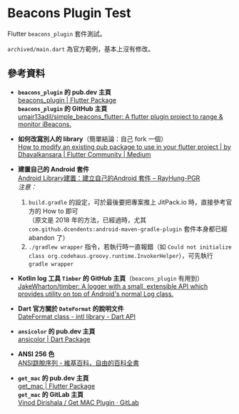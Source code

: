 # Beacons Plugin Test

Flutter `beacons_plugin` 套件測試。

`archived/main.dart` 為官方範例，基本上沒有修改。


## 參考資料

* **`beacons_plugin` 的 pub.dev 主頁**<br>
  [beacons_plugin | Flutter Package](https://pub.dev/packages/beacons_plugin)<br>
  **`beacons_plugin` 的 GitHub 主頁**<br>
  [umair13adil/simple_beacons_flutter: A flutter plugin project to range & monitor iBeacons.](https://github.com/umair13adil/simple_beacons_flutter)

* **如何改寫別人的 library**（簡單結論：自己 fork 一個）<br>
  [How to modify an existing pub package to use in your flutter project | by Dhavalkansara | Flutter Community | Medium](https://medium.com/flutter-community/how-to-modify-an-existing-pub-package-to-use-in-your-flutter-project-4e909452ee66)

* **建置自己的 Android 套件**<br>
  [Android Library建置：建立自己的Android 套件 – RayHung-PGR](https://rayhungpdpgrbarista.wordpress.com/2018/07/18/android-library建置：建立自己的android-套件/)<br>
  *注意：*
    1. `build.gradle` 的設定，可於最後要把專案推上 JitPack.io 時，直接參考官方的 How to 即可<br>
       （原文是 2018 年的方法，已經過時，尤其 `com.github.dcendents:android-maven-gradle-plugin` 套件本身都已經 abandon 了）
    2. `./gradlew wrapper` 指令，若執行時一直報錯（如 `Could not initialize class org.codehaus.groovy.runtime.InvokerHelper`），可先執行 `gradle wrapper`

* **Kotlin log 工具 `Timber` 的 GitHub 主頁**（`beacons_plugin` 有用到）<br>
  [JakeWharton/timber: A logger with a small, extensible API which provides utility on top of Android's normal Log class.](https://github.com/JakeWharton/timber)

* **Dart 官方關於 `DateFormat` 的說明文件**<br>
  [DateFormat class - intl library - Dart API](https://api.flutter.dev/flutter/intl/DateFormat-class.html)

* **`ansicolor` 的 pub.dev 主頁**<br>
  [ansicolor | Dart Package](https://pub.dev/packages/ansicolor)

* **ANSI 256 色**<br>
  [ANSI跳脫序列 - 維基百科，自由的百科全書](https://zh.wikipedia.org/wiki/ANSI转义序列#8位)

* **`get_mac` 的 pub.dev 主頁**<br>
  [get_mac | Flutter Package](https://pub.dev/packages/get_mac)<br>
  **`get_mac` 的 GitLab 主頁**<br>
  [Vinod Dirishala / Get MAC Plugin · GitLab](https://gitlab.com/vinod_dirishala/get-mac-plugin)
